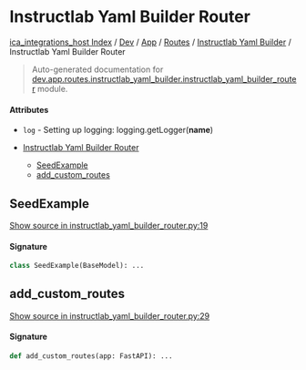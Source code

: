 # Instructlab Yaml Builder Router

[ica_integrations_host Index](../../../../README.md#ica_integrations_host-index) / [Dev](../../../index.md#dev) / [App](../../index.md#app) / [Routes](../index.md#routes) / [Instructlab Yaml Builder](./index.md#instructlab-yaml-builder) / Instructlab Yaml Builder Router

> Auto-generated documentation for [dev.app.routes.instructlab_yaml_builder.instructlab_yaml_builder_router](https://github.com/destiny/ica_integrations_host/blob/main/dev/app/routes/instructlab_yaml_builder/instructlab_yaml_builder_router.py) module.

#### Attributes

- `log` - Setting up logging: logging.getLogger(__name__)


- [Instructlab Yaml Builder Router](#instructlab-yaml-builder-router)
  - [SeedExample](#seedexample)
  - [add_custom_routes](#add_custom_routes)

## SeedExample

[Show source in instructlab_yaml_builder_router.py:19](https://github.com/destiny/ica_integrations_host/blob/main/dev/app/routes/instructlab_yaml_builder/instructlab_yaml_builder_router.py#L19)

#### Signature

```python
class SeedExample(BaseModel): ...
```



## add_custom_routes

[Show source in instructlab_yaml_builder_router.py:29](https://github.com/destiny/ica_integrations_host/blob/main/dev/app/routes/instructlab_yaml_builder/instructlab_yaml_builder_router.py#L29)

#### Signature

```python
def add_custom_routes(app: FastAPI): ...
```
